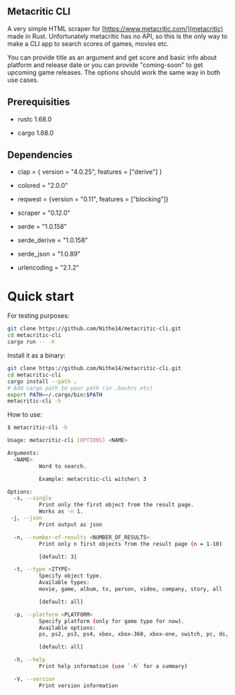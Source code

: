 ## Metacritic CLI

A very simple HTML scraper for [https://www.metacritic.com/](metacritic) made in Rust. Unfortunately metacritic has no API, so this is the only way to make a CLI app to search scores of games, movies etc.

You can provide title as an argument and get score and basic info about platform and release date or you can provide "coming-soon" to get upcoming game releases. The options should work the same way in both use cases.

## Prerequisities

- rustc 1.68.0

- cargo 1.68.0

## Dependencies

- clap = { version = "4.0.25", features = ["derive"] }

- colored = "2.0.0"

- reqwest = {version = "0.11", features = ["blocking"]}

- scraper = "0.12.0"
- serde = "1.0.158"
- serde_derive = "1.0.158"

- serde_json = "1.0.89"

- urlencoding = "2.1.2"    

# Quick start

For testing purposes:
```bash
git clone https://github.com/Nithe14/metacritic-cli.git
cd metacritic-cli
cargo run -- -h
```
Install it as a binary:

```bash
git clone https://github.com/Nithe14/metacritic-cli.git
cd metacritic-cli
cargo install --path .
# Add cargo path to your path (in .bashrc etc)
export PATH=~/.cargo/bin:$PATH
metacritic-cli -h
```
How to use:

```bash
$ metacritic-cli -h 

Usage: metacritic-cli [OPTIONS] <NAME>

Arguments:
  <NAME>
          Word to search.

          Example: metacritic-cli witcher\ 3

Options:
  -s, --single
          Print only the first object from the result page.
          Works as -n 1.
 -j, --json
          Print output as json

  -n, --number-of-results <NUMBER_OF_RESULTS>
          Print only n first objects from the result page (n = 1-10)

          [default: 3]

  -t, --type <ITYPE>
          Specify object type.
          Available types:
          movie, game, album, tv, person, video, company, story, all

          [default: all]

  -p, --platform <PLATFORM>
          Specify platform (only for game type for now).
          Available options:
          ps, ps2, ps3, ps4, xbox, xbox-360, xbox-one, switch, pc, ds, 3ds, ps-vita, psp, wii, wii-u, gameboy-advance, iphone, all

          [default: all]

  -h, --help
          Print help information (use `-h` for a summary)

  -V, --version
          Print version information
```
